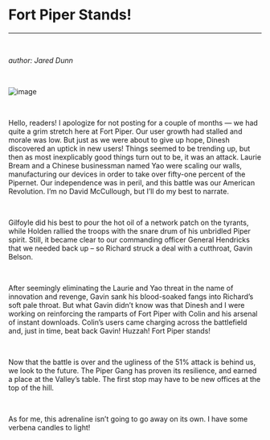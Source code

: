 # Fort Piper Stands!
---
&nbsp;

*author: Jared Dunn*

&nbsp;

![image](/images/news/fortpiper.jpg)

&nbsp;

Hello, readers! I apologize for not posting for a couple of months — we had quite a grim stretch here at Fort Piper. Our user growth had stalled and morale was low. But just as we were about to give up hope, Dinesh discovered an uptick in new users! Things seemed to be trending up, but then as most inexplicably good things turn out to be, it was an attack. Laurie Bream and a Chinese businessman named Yao were scaling our walls, manufacturing our devices in order to take over fifty-one percent of the Pipernet. Our independence was in peril, and this battle was our American Revolution. I’m no David McCullough, but I’ll do my best to narrate.

&nbsp;

Gilfoyle did his best to pour the hot oil of a network patch on the tyrants, while Holden rallied the troops with the snare drum of his unbridled Piper spirit. Still, it became clear to our commanding officer General Hendricks that we needed back up – so Richard struck a deal with a cutthroat, Gavin Belson.

&nbsp;

After seemingly eliminating the Laurie and Yao threat in the name of innovation and revenge, Gavin sank his blood-soaked fangs into Richard’s soft pale throat. But what Gavin didn’t know was that Dinesh and I were working on reinforcing the ramparts of Fort Piper with Colin and his arsenal of instant downloads. Colin’s users came charging across the battlefield and, just in time, beat back Gavin! Huzzah! Fort Piper stands!

&nbsp;

Now that the battle is over and the ugliness of the 51% attack is behind us, we look to the future. The Piper Gang has proven its resilience, and earned a place at the Valley’s table. The first stop may have to be new offices at the top of the hill.

&nbsp;

As for me, this adrenaline isn’t going to go away on its own. I have some verbena candles to light!
